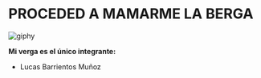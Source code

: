 # PROCEDED A MAMARME LA BERGA

![giphy](https://user-images.githubusercontent.com/114431006/233783314-bf75173f-b81c-4f4a-bbd0-87e29f85b56b.gif)

**Mi verga es el único integrante:**
- Lucas Barrientos Muñoz
